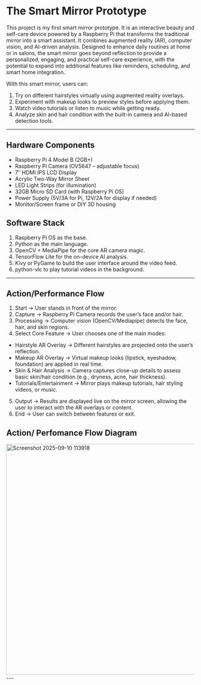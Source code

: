 # The Smart Mirror Prototype

This project is my first smart mirror prototype. It is an interactive beauty and self-care device powered by a Raspberry Pi that transforms the traditional mirror into a smart assistant. It combines augmented reality (AR), computer vision, and AI-driven analysis. Designed to enhance daily routines at home or in salons, the smart mirror goes beyond reflection to provide a personalized, engaging, and practical self-care experience, with the potential to expand into additional features like reminders, scheduling, and smart home integration.

With this smart mirror, users can:
1. Try on different hairstyles virtually using augmented reality overlays.
2. Experiment with makeup looks to preview styles before applying them.
3. Watch video tutorials or listen to music while getting ready.
4. Analyze skin and hair condition with the built-in camera and AI-based detection tools.
---

## Hardware Components

- Raspberry Pi 4 Model B (2GB+)
- Raspberry Pi Camera (OV5647 – adjustable focus)
- 7″ HDMI IPS LCD Display
- Acrylic Two-Way Mirror Sheet
- LED Light Strips (for illumination)
- 32GB Micro SD Card (with Raspberry Pi OS)
- Power Supply (5V/3A for Pi, 12V/2A for display if needed)
- Monitor/Screen frame or DIY 3D housing

## Software Stack
1. Raspberry Pi OS as the base.
2. Python as the main language.
3. OpenCV + MediaPipe for the core AR camera magic.
4. TensorFlow Lite for the on-device AI analysis.
5. Kivy or PyGame to build the user interface around the video feed.
6. python-vlc to play tutorial videos in the background.
---

##  Action/Performance Flow

1. Start → User stands in front of the mirror.
2. Capture → Raspberry Pi Camera records the user’s face and/or hair.
3. Processing → Computer vision (OpenCV/Mediapipe) detects the face, hair, and skin regions.
4. Select Core Feature → User chooses one of the main modes:
- Hairstyle AR Overlay → Different hairstyles are projected onto the user’s reflection.
- Makeup AR Overlay → Virtual makeup looks (lipstick, eyeshadow, foundation) are applied in real time.
- Skin & Hair Analysis → Camera captures close-up details to assess basic skin/hair condition (e.g., dryness, acne, hair thickness).
- Tutorials/Entertainment → Mirror plays makeup tutorials, hair styling videos, or music.
5. Output → Results are displayed live on the mirror screen, allowing the user to interact with the AR overlays or content.
6. End → User can switch between features or exit.

## Action/ Perfomance Flow Diagram
<img width="1235" height="617" alt="Screenshot 2025-09-10 113918" src="https://github.com/user-attachments/assets/fe5ddf67-7e9f-4938-9b4c-a99cadcc726d" />
---
